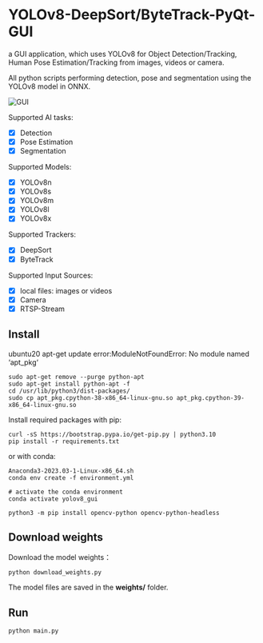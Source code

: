 # YOLOv8-DeepSort/ByteTrack-PyQt-GUI
a GUI application, which uses YOLOv8 for  Object Detection/Tracking, Human Pose Estimation/Tracking from images, videos or camera. 

All python scripts performing detection, pose and segmentation using the YOLOv8 model in ONNX.

![GUI](./data/ui.png)

Supported AI tasks:
- [x] Detection
- [x] Pose Estimation
- [x] Segmentation

Supported Models:
- [x] YOLOv8n
- [x] YOLOv8s
- [x] YOLOv8m
- [x] YOLOv8l
- [x] YOLOv8x

Supported Trackers:
- [x] DeepSort
- [x] ByteTrack

Supported Input Sources:
- [x] local files: images or videos
- [x] Camera
- [x] RTSP-Stream

## Install

ubuntu20 apt-get update error:ModuleNotFoundError: No module named ‘apt_pkg‘
```
sudo apt-get remove --purge python-apt
sudo apt-get install python-apt -f
cd /usr/lib/python3/dist-packages/
sudo cp apt_pkg.cpython-38-x86_64-linux-gnu.so apt_pkg.cpython-39-x86_64-linux-gnu.so
```

Install required packages with pip:

```shell
curl -sS https://bootstrap.pypa.io/get-pip.py | python3.10
pip install -r requirements.txt
```

or with conda:

```shell
Anaconda3-2023.03-1-Linux-x86_64.sh
conda env create -f environment.yml

# activate the conda environment
conda activate yolov8_gui

python3 -m pip install opencv-python opencv-python-headless
```

## Download weights

Download the model weights：

``````shell
python download_weights.py
``````

The model files are saved in the **weights/** folder.

## Run

```shell
python main.py
```

